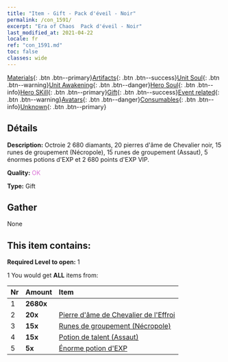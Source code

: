 ```yaml
---
title: "Item - Gift - Pack d'éveil - Noir"
permalink: /con_1591/
excerpt: "Era of Chaos  Pack d'éveil - Noir"
last_modified_at: 2021-04-22
locale: fr
ref: "con_1591.md"
toc: false
classes: wide
---
```

 [Materials](/ItemsFR/){: .btn .btn--primary}[Artifacts](/ItemsFR/Artifacts/){: .btn .btn--success}[Unit Soul](/ItemsFR/UnitSoul/){: .btn .btn--warning}[Unit Awakening](/ItemsFR/UnitAwakening/){: .btn .btn--danger}[Hero Soul](/ItemsFR/HeroSoul/){: .btn .btn--info}[Hero SKill](/ItemsFR/HeroSkill/){: .btn .btn--primary}[Gift](/ItemsFR/Gift/){: .btn .btn--success}[Event related](/ItemsFR/Events/){: .btn .btn--warning}[Avatars](/ItemsFR/Avatars/){: .btn .btn--danger}[Consumables](/ItemsFR/Consumables/){: .btn .btn--info}[Unknown](/ItemsFR/Unknown/){: .btn .btn--primary}

## Détails
 **Description:** Octroie 2 680 diamants, 20 pierres d'âme de Chevalier noir, 15 runes de groupement (Nécropole), 15 runes de groupement (Assaut), 5 énormes potions d'EXP et 2 680 points d'EXP VIP.

 **Quality:** <span style="color: #DA70D6">OK</span>

 **Type:** Gift

## Gather

  None

## This item contains:

 **Required Level to open:** 1

 1 You would get **ALL** items  from:

  | Nr | Amount |     Item    |
  |:---|:-------|:------------|
  | 1 |  **2680x** | <i class="fas fa-gem"/> |  | 
  | 2 |  **20x** | [Pierre d'âme de Chevalier de l'Effroi](/fr/Items/unt_302/) |  | 
  | 3 |  **15x** | [Runes de groupement (Nécropole)](/fr/Items/con_755/) |  | 
  | 4 |  **15x** | [Potion de talent (Assaut)](/fr/Items/con_788/) |  | 
  | 5 |  **5x** | [Énorme potion d'EXP](/fr/Items/con_703/) |  | 
